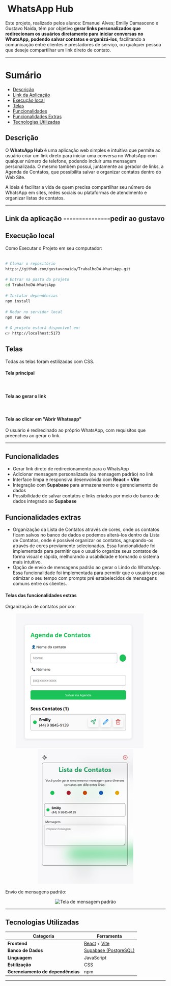 <h1 id="whatsapp-hub"><img src="./icone_whats.png" alt="" width="50"/> WhatsApp Hub</h1>


Este projeto, realizado pelos alunos: Emanuel Alves; Emilly Damasceno e Gustavo Naida, têm por objetivo **gerar links personalizados que redirecionam os usuários diretamente para iniciar conversas no WhatsApp, podendo salvar contatos e organizá-los**, facilitando a comunicação entre clientes e prestadores de serviço, ou qualquer pessoa que deseje compartilhar um link direto de contato.

---
# Sumário
  - [Descrição](#descrição)
  - [Link da Aplicação](#link-da-aplicação)
  - [Execução local](#execução-local)
  - [Telas](#telas)
  - [Funcionalidades](#funcionalidades)
  - [Funcionalidades Extras](#funcionalidades-extras)
  - [Tecnologias Utilizadas](#tecnologias-utilizadas)

## Descrição

O **WhatsApp Hub** é uma aplicação web simples e intuitiva que permite ao usuário criar um link direto para iniciar uma conversa no WhatsApp com qualquer número de telefone, podendo incluir uma mensagem personalizada. O mesmo também possui, juntamente ao gerador de links, a Agenda de Contatos, que possibilita salvar e organizar contatos dentro do Web Site.

A ideia é facilitar a vida de quem precisa compartilhar seu número de WhatsApp em sites, redes sociais ou plataformas de atendimento e organizar listas de contatos.

---
## Link da aplicação ---------------pedir ao gustavo

## Execução local
Como Executar o Projeto em seu computador:
```bash

# Clonar o repositório 
https://github.com/gustavonaida/TrabalhoDW-WhatsApp.git

# Entrar na pasta do projeto
cd TrabalhoDW-WhatsApp

# Instalar dependências
npm install

# Rodar no servidor local
npm run dev

# O projeto estará disponível em:
👉 http://localhost:5173

```

## Telas
Todas as telas foram estilizadas com CSS.

#### Tela principal

<img src="./tela_principal.png" alt=""/>

#### Tela ao gerar o link 
<img src="./tela_gerar_link.png" alt=""/>

#### Tela ao clicar em "Abrir Whatsapp"
O usuário é redirecinado ao próprio WhatsApp, com requisitos que preencheu ao gerar o link.
<img src="./tela_whatsapp.png" alt=""/>

---

## Funcionalidades

* Gerar link direto de redirecionamento para o WhatsApp  
* Adicionar mensagem personalizada (ou mensagem padrão) no link  
* Interface limpa e responsiva desenvolvida com **React + Vite**
* Integração com **Supabase** para armazenamento e gerenciamento de dados  
* Possibilidade de salvar contatos e links criados por meio do banco de dados integrado ao **Supabase**

## Funcionalidades extras
* Organização da Lista de Contatos através de cores, onde os contatos ficam salvos no banco de dados e podemos alterá-los dentro da Lista de Contatos, onde é possível organizar os contatos, agrupando-os através de cores previamente selecionadas. Essa funcionalidade foi implementada para permitir que o usuário organize seus contatos de forma visual e rápida, melhorando a usabilidade e tornando o sistema mais intuitivo.
* Opção de envio de mensagens padrão ao gerar o Lindo do WhatsApp. Essa funcionalidade foi implementada para permitir que o usuário possa otimizar o seu tempo com prompts pré estabelecidos de mensagens comuns entre os clientes.

#### Telas das funcionalidades extras
Organização de contatos por cor:
<p align="center">
  <img src="./telas2.png" alt="Tela principal" width="400"/>
  &nbsp;&nbsp;&nbsp;&nbsp;&nbsp;&nbsp;&nbsp;&nbsp;
  <img src="./tela_lista.png" alt="Tela de lista" width="300"/>
</p>


Envio de mensagens padrão:

<p align="center">
  <img src="./tela_mensagem_opcional.png" alt="Tela de mensagem padrão" width="300"/>

---

## Tecnologias Utilizadas

| Categoria | Ferramenta |
|------------|-------------|
| **Frontend** | [React](https://react.dev/) + [Vite](https://vitejs.dev/) |
| **Banco de Dados** | [Supabase (PostgreSQL)](https://supabase.com/) |
| **Linguagem** | JavaScript |
| **Estilização** | CSS |
| **Gerenciamento de dependências** | npm |

---

